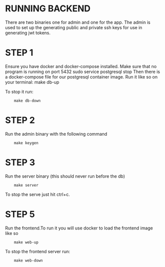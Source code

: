 RUNNING BACKEND
===============
There are two binaries one for admin and one for the app. The admin is used to set up the generating public and private ssh keys for use in generating jwt tokens.

STEP 1
======
Ensure you have docker and docker-compose installed.
Make sure that no program is running on port 5432
      sudo service postgresql stop
Then there is a docker-compose file for our postgresql container image. 
Run it like so on your terminal:
        make db-up
        
To stop it run:

        make db-down

STEP 2
======
Run the admin binary with the following command

        make keygen

STEP 3
======
Run the server binary (this should never run before the db)

        make server
        
To stop the serve just hit ctrl+c.

STEP 5
=======
Run the frontend.To run it you will use docker to load the frontend image like so 

        make web-up
 
To stop the frontend server run:

        make web-down
